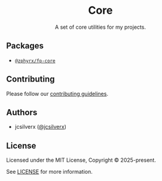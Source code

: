 <h1 align="center">Core</h1>

<p align="center">
  A set of core utilities for my projects.
</p>

## Packages

- [`@zphyrx/fp-core`](https://github.com/jcsilverx/zphyrx/tree/main/packages/fp-core)

## Contributing

Please follow our [contributing guidelines](./.github/CONTRIBUTING.md).

## Authors

- jcsilverx ([@jcsilverx](https://x.com/jcsilverx))

## License

Licensed under the MIT License, Copyright © 2025-present.

See [LICENSE](./LICENSE) for more information.
